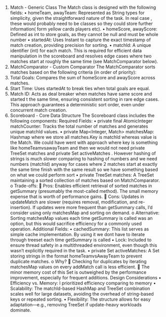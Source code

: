 1. Match - Generic Class
The Match class is designed with the following fields:
•	homeTeam, awayTeam:
Represented as String types for simplicity, given the straightforward nature of the task. In real case , these would probably need to be classes so they could store further information( form yellow cards players etc).
•	homeScore, awayScore:
Defined as int to store goals, as they cannot be null and must be whole number
•	startedAt:
Uses Instant to capture the exact timestamp of match creation, providing precision for sorting.
•	matchId:
A unique identifier (int) for each match. This is required for efficient data manipulation in the scoreboard and resolves edge cases where two matches start at roughly the same time (see MatchComparator below).
2. MatchComparator - Custom Comparator
The MatchComparator sorts matches based on the following criteria (in order of priority):
1.	Total Goals: Compares the sum of homeScore and awayScore across matches.
2.	Start Time: Uses startedAt to break ties when total goals are equal.
3.	Match ID: Acts as deal breaker  when matches have same score and started t the same time, ensuring consistent sorting in rare edge cases.
This approach guarantees a deterministic sort order, even under concurrent match creation.
3. Scoreboard - Core Data Structure
The Scoreboard class includes the following components:
Required Fields:
•	private final AtomicInteger matchCounter:
Tracks the total number of matches and generates unique matchId values.
•	private Map<Integer, Match> matchesMap:
Hashmap where we store all matches.Key is matchId whereas value is the Match. We could have went with approach where key is something like homeTeamvsawayTeam and then we would not need private TreeSet<Match> matches and private Set<String> activeMatches . However hashing of strings is much slower comparing to hashing of numbers and we need numbers (matchId) anyway for cases where 2 matches start at exactly the same time finish with the same result so we have something based on what we could perform sort
•	private TreeSet<Match> matches:
A TreeSet maintaining a sorted collection of matches based on MatchComparator. 
o	Trade-offs: 
	Pros: Enables efficient retrieval of sorted matches in getSummary (presumably the most-called method). The small memory expense that is worth of performance gains.
	Cons: Updates in updateMatch are slower (requires removal, modification, and re-insertion). If updates were more frequent than getSummary calls, I’d consider using only matchesMap and sorting on demand.
o	Alternative: Sorting matchesMap values each time getSummary is called was an option, but this would sacrifice efficiency for a commonly used operation.
Additional Fields:
• cachedSummary:
This list serves as simple cache implementation. By using it we dont have to iterate through treeset each time getSummary is called
•	Lock:
Included to ensure thread safety in a multithreaded environment, even though this wasn’t explicitly required in the task. 
•	private Set<String> activeMatches:
A Set storing strings in the format homeTeamvsAwayTeam to prevent duplicate matches. 
o	Why? 
	Checking for duplicates by iterating matchesMap values on every addMatch call is less efficient.
	The minor memory cost of this Set is outweighed by the performance improvement, especially for frequent additions.
Design Considerations
•	Efficiency vs. Memory:
 I prioritized efficiency comparing to memory
•	Scalability:
The matchId-based HashMap and TreeSet combination scales well for large datasets, avoiding the overhead of string-based keys or repeated sorting.
•	Flexibility:
The structure allows for easy adaptation—e.g., removing TreeSet if update-heavy workloads dominate.

